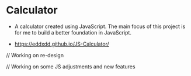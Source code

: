 # Calculator

* A calculator created using JavaScript. The main focus of this project is for me to build a better foundation in JavaScript.

* https://eddxdd.github.io/JS-Calculator/

// Working on re-design

// Working on some JS adjustments and new features

